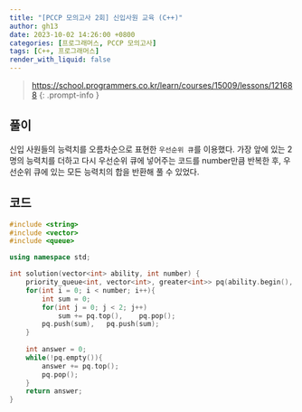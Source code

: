 ```yaml
---
title: "[PCCP 모의고사 2회] 신입사원 교육 (C++)"
author: gh13
date: 2023-10-02 14:26:00 +0800
categories: [프로그래머스, PCCP 모의고사]
tags: [C++, 프로그래머스]
render_with_liquid: false
---
```


> <https://school.programmers.co.kr/learn/courses/15009/lessons/121688>
{: .prompt-info }

## 풀이

신입 사원들의 능력치를 오름차순으로 표현한 `우선순위 큐`를 이용했다. 가장 앞에 있는 2명의 능력치를 더하고 다시 우선순위 큐에 넣어주는 코드를 number만큼 반복한 후, 우선순위 큐에 있는 모든 능력치의 합을 반환해 풀 수 있었다.

## 코드

```cpp
#include <string>
#include <vector>
#include <queue>

using namespace std;

int solution(vector<int> ability, int number) {
    priority_queue<int, vector<int>, greater<int>> pq(ability.begin(), ability.end()); 
    for(int i = 0; i < number; i++){
        int sum = 0;
        for(int j = 0; j < 2; j++)
            sum += pq.top(),    pq.pop();
        pq.push(sum),   pq.push(sum);
    }
    
    int answer = 0;
    while(!pq.empty()){
        answer += pq.top();
        pq.pop();
    }
    return answer;
}
```
